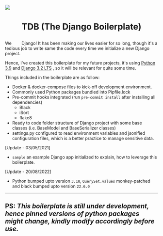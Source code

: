 ![](https://miro.medium.com/max/3000/1*25Le7KoMK_z6BIaM8x74RA.png)
# <p align="center">TDB (The Django Boilerplate) </p>

We <img src="https://static.djangoproject.com/img/fundraising-heart.cd6bb84ffd33.svg" width="25px" height="15px"> Django!
It has been making our lives easier for so long, though it's a tedious job to write same the code every time we initialize a new Django project.

Hence, I've created this boilerplate for my future projects, it's using [Python 3.9](https://www.python.org/downloads/release/python-390/) and [Django 3.2 LTS](https://docs.djangoproject.com/en/3.2/) , so  it will be relevant for quite some time.

Things included in the boilerplate are as follow:
 - Docker & docker-compose files to kick-off development environment.
 - Commonly used Python packages bundled into Pipfile.lock
 - Pre-commit hooks integrated (run `pre-commit install` after installing all dependencies)
	 - Black
	 - iSort
	 - flake8
 - Ready to code folder structure of Django project with some base classes (i.e. BaseModel and BaseSerializer classes)
 - settings.py configured to read environment variables and jsonified configuration files, which is a better practice to manage sensitive data.

[Update - 03/05/2021]
 - `sample` an example Django app initialized to explain, how to leverage this boilerplate.

[Update - 20/08/2022]
 - Python bumped upto version `3.10`, `QuerySet.values` monkey-patched and black bumped upto version `22.6.0` 

---------------------------------------------------------------------------------
PS: *This boilerplate is still under development, hence pinned versions of python packages might change, kindly modify accordingly before use.*
-------------------------------------------------------